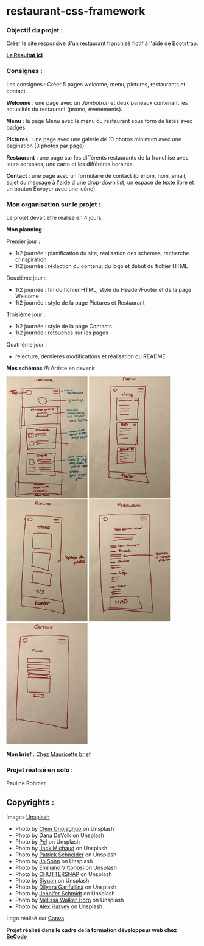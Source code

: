 # restaurant-css-framework

### Objectif du projet :

Créer le site responsive d'un restaurant franchisé fictif à l'aide de Bootstrap. 

**[Le Résultat ici](https://rohmerpauline.github.io/restaurant-css-framework/)**


### Consignes :

Les consignes : Créer 5 pages welcome, menu, pictures, restaurants et contact.

**Welcome** : une page avec un *Jumbotron* et deux paneaux contenant les actualités du restaurant (promo, événements).

**Menu** : la page Menu avec le menu du restaurant sous form de listes avec badges.

**Pictures** : une page avec une galerie de 10 photos minimum avec une pagination (3 photos par page)

**Restaurant** : une page sur les différents restaurants de la franchise avec leurs adresses, une carte et les différents horaires.

**Contact** : une page avec un formulaire de contact (prénom, nom, email, sujet du message à l'aide d'une drop-down list, un espace de texte libre et un bouton Envoyer avec une icône).


### Mon organisation sur le projet :

Le projet devait être réalisé en 4 jours. 

**Mon planning** : 

Premier jour : 
- 1/2 journée : planification du site, réalisation des schémas, recherche d'inspiration.
- 1/2 journée : rédaction du contenu, du logo et début du fichier HTML

Deuxième jour : 
- 1/2 journée : fin du fichier HTML, style du Header/Footer et de la page Welcome
- 1/2 journée : style de la page Pictures et Restaurant

Troisième jour : 
- 1/2 journée : style de la page Contacts
- 1/2 journée : retouches sur les pages

Quatrième jour : 
- relecture, dernières modifications et réalisation du README

**Mes schémas** /!\ Artiste en devenir

![Welcome](images/welcome.png) ![Menu](images/Menu.png)
![Pictures](images/Pictures.png) ![Restaurants](images/Aboutus.png)
![Contact](images/contact.png)

**Mon brief** : [Chez Mauricette brief](https://github.com/rohmerpauline/restaurant-css-framework/blob/main/Chez%20Mauricette%20-%20brief.pdf)


### Projet réalisé en solo : 

Pauline Rohmer


## Copyrights :

Images [Unsplash](https://unsplash.com)

* Photo by [Clem Onojeghuo](https://unsplash.com/@clemono?utm_source=unsplash&utm_medium=referral&utm_content=creditCopyText) on Unsplash
* Photo by [Dana DeVolk](https://unsplash.com/@thissillygirlskitchen?utm_source=unsplash&utm_medium=referral&utm_content=creditCopyText) on Unsplash
* Photo by [Pel](https://unsplash.com/@cha_pel?utm_source=unsplash&utm_medium=referral&utm_content=creditCopyText) on Unsplash
* Photo by [Jack Michaud](https://unsplash.com/@jackmichaud?utm_source=unsplash&utm_medium=referral&utm_content=creditCopyText) on Unsplash
* Photo by [Patrick Schneider](https://unsplash.com/@patrick_schneider?utm_source=unsplash&utm_medium=referral&utm_content=creditCopyText) on Unsplash
* Photo by [Jo Sonn](https://unsplash.com/@foodreich?utm_source=unsplash&utm_medium=referral&utm_content=creditCopyText) on Unsplash
* Photo by [Emiliano Vittoriosi](https://unsplash.com/photos/OFismyezPnY) on Unsplash
* Photo by [CHUTTERSNAP](https://unsplash.com/@chuttersnap?utm_source=unsplash&utm_medium=referral&utm_content=creditCopyText) on Unsplash
* Photo by [Siyuan](https://unsplash.com/@jsycra?utm_source=unsplash&utm_medium=referral&utm_content=creditCopyText) on Unsplash
* Photo by [Dilyara Garifullina](https://unsplash.com/@dilja96?utm_source=unsplash&utm_medium=referral&utm_content=creditCopyText) on Unsplash
* Photo by [Jennifer Schmidt](https://unsplash.com/@jsfoodphotography?utm_source=unsplash&utm_medium=referral&utm_content=creditCopyText) on Unsplash
* Photo by [Melissa Walker Horn](https://unsplash.com/@sugercoatit?utm_source=unsplash&utm_medium=referral&utm_content=creditCopyText) on Unsplash
* Photo by [Alex Harvey](https://unsplash.com/@alexharvey?utm_source=unsplash&utm_medium=referral&utm_content=creditCopyText) on Unsplash

Logo réalisé sur [Canva](https://canva.com)


**Projet réalisé dans le cadre de la formation développeur web chez [BeCode](https://becode.org/)**